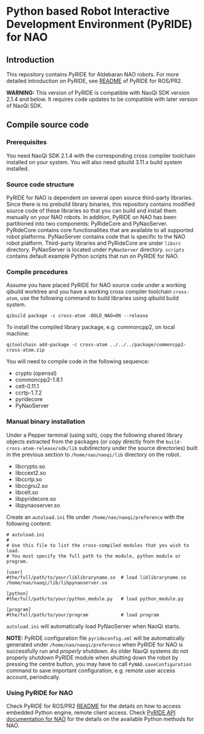 # Python based Robot Interactive Development Environment (PyRIDE) for NAO

## Introduction
This repository contains PyRIDE for Aldebaran NAO robots. For more detailed introduction on PyRIDE, see [README](https://github.com/uts-magic-lab/pyride_pr2/blob/master/README.md) of PyRIDE for ROS/PR2.

**WARNING:** This version of PyRIDE is compatible with NaoQi SDK version 2.1.4 and below. It requires code updates to be compatible with later version of NaoQi SDK.

## Compile source code
### Prerequisites
You need NaoQi SDK 2.1.4 with the corresponding cross compiler toolchain installed on your system. You will also need qibuild 3.11.x build system installed.

### Source code structure
PyRIDE for NAO is dependent on several open source third-party libraries. Since there is no prebuild library binaries, this repository contains modified source code of these libraries so that you can build and install them manually on your NAO robots. In addition, PyRIDE on NAO has been partitioned into two components: PyRideCore and PyNaoServer. PyRideCore contains core functionalities that are available to all supported robot platforms. PyNaoServer contains code that is specific to the NAO robot platform. Third-party libraries and PyRideCore are under ```libsrc``` directory. PyNaoServer is located under ```PyNaoServer``` directory. ```scripts``` contains default example Python scripts that run on PyRIDE for NAO.

### Compile procedures
Assume you have placed PyRIDE for NAO source code under a working qibuild worktree and you have a working cross compiler toolchain ```cross-atom```, use the following command to build libraries using qibuild build system.

```
qibuild package -c cross-atom -DOLD_NAO=ON --release
```

To install the compiled library package, e.g. commoncpp2, on local machine:

```
qitoolchain add-package -c cross-atom ../../../package/commoncpp2-cross-atom.zip
```

You will need to compile code in the following sequence:
* crypto (openssl)
* commoncpp2-1.8.1
* celt-0.11.1
* ccrtp-1.7.2
* pyridecore
* PyNaoServer

### Manual binary installation
Under a Pepper terminal (using ssh), copy the following shared library objects extracted from the packages (or copy directly from the ```build-cross-atom-release/sdk/lib``` subdirectory under the source directories) built in the previous section to ```/home/nao/naoqi/lib``` directory on the robot.

* libcrypto.so
* libccext2.so
* libccrtp.so
* libccgnu2.so
* libcelt.so
* libpyridecore.so
* libpynaoserver.so

Create an ```autoload.ini``` file under ```/home/nao/naoqi/preference``` with the following content:

```
# autoload.ini
#
# Use this file to list the cross-compiled modules that you wish to load.
# You must specify the full path to the module, python module or program.

[user]
#the/full/path/to/your/liblibraryname.so  # load liblibraryname.so
/home/nao/naoqi/lib/libpynaoserver.so

[python]
#the/full/path/to/your/python_module.py   # load python_module.py

[program]
#the/full/path/to/your/program            # load program
```

```autoload.ini``` will automatically load PyNaoServer when NaoQi starts.

**NOTE:** PyRIDE configuration file ```pyrideconfig.xml``` will be automatically generated under ```/home/nao/naoqi/preference``` when PyRIDE for NAO is successfully run and *properly* shutdown. As older NaoQi systems do not properly shutdown PyRIDE module when shutting down the robot by pressing the centre button, you may have to call ```PyNAO.saveConfiguration``` command to save important configuration, e.g. remote user access account, periodically.

### Using PyRIDE for NAO
Check PyRIDE for ROS/PR2 [README](https://github.com/uts-magic-lab/pyride_pr2/blob/master/README.md) for the details on how to access embedded Python engine, remote client access. Check [PyRIDE API documentation for NAO](http://uts-magic-lab.github.io/pyride_nao) for the details on the available Python methods for NAO.
